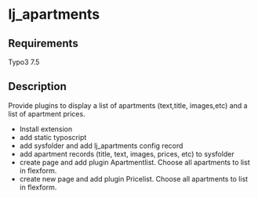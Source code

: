 # lj_apartments

## Requirements
Typo3 7.5

## Description

Provide plugins to display a list of apartments (text,title, images,etc) and a list of apartment prices.

- Install extension
- add static typoscript
- add sysfolder and add lj_apartments config record
- add apartment records (title, text, images, prices, etc) to sysfolder
- create page and add plugin Apartmentlist. Choose all apartments to list in flexform.
- create new page and add plugin Pricelist. Choose all apartments to list in flexform.
